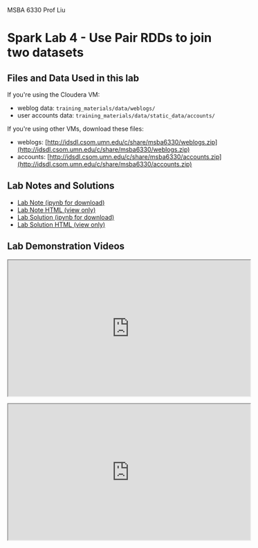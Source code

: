 MSBA 6330 Prof Liu

# Spark Lab 4 - Use Pair RDDs to join two datasets

## Files and Data Used in this lab

If you're using the Cloudera VM:

- weblog data: `training_materials/data/weblogs/`
- user accounts data: `training_materials/data/static_data/accounts/`

If you're using other VMs, download these files:

- weblogs: [http://idsdl.csom.umn.edu/c/share/msba6330/weblogs.zip](http://idsdl.csom.umn.edu/c/share/msba6330/weblogs.zip)
- accounts: [http://idsdl.csom.umn.edu/c/share/msba6330/accounts.zip](http://idsdl.csom.umn.edu/c/share/msba6330/accounts.zip)

## Lab Notes and Solutions

- [Lab Note (ipynb for download)](SparkLab4.ipynb)
- [Lab Note HTML (view only)](SparkLab4.html)
- [Lab Solution (ipynb for download)](SparkLab4-Solution.ipynb)
- [Lab Solution HTML (view only)](SparkLab4-Solution.html)

## Lab Demonstration Videos

<p><iframe src="https://www.youtube.com/embed/7XJlWGZlrnQ" width="560" height="315" allowfullscreen="allowfullscreen" allow="autoplay; encrypted-media"></iframe></p>
<p><iframe src="https://www.youtube.com/embed/UQ365aD9rHg" width="560" height="315" allowfullscreen="allowfullscreen" allow="autoplay; encrypted-media"></iframe></p>


